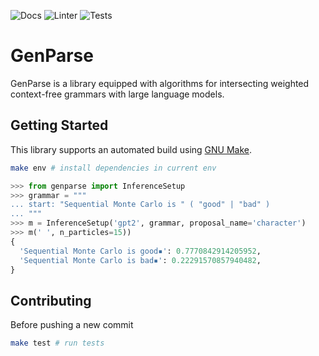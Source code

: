 ![Docs](https://github.com/timvieira/genparse/actions/workflows/docs.yml/badge.svg)
![Linter](https://github.com/timvieira/genparse/actions/workflows/ruff.yml/badge.svg)
![Tests](https://github.com/timvieira/genparse/actions/workflows/pytest.yml/badge.svg)

GenParse
========

GenParse is a library equipped with algorithms for intersecting weighted
context-free grammars with large language models.

## Getting Started

This library supports an automated build using [GNU Make](https://www.gnu.org/software/make/).

```bash
make env # install dependencies in current env
```

```python
>>> from genparse import InferenceSetup
>>> grammar = """
... start: "Sequential Monte Carlo is " ( "good" | "bad" )
... """
>>> m = InferenceSetup('gpt2', grammar, proposal_name='character')
>>> m(' ', n_particles=15))
{
  'Sequential Monte Carlo is good▪': 0.7770842914205952,
  'Sequential Monte Carlo is bad▪': 0.22291570857940482,
}
```

## Contributing

Before pushing a new commit

```bash
make test # run tests
```

